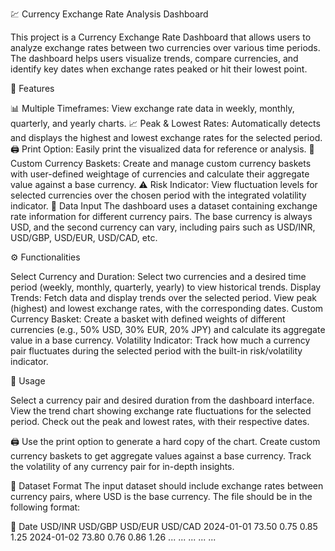 💹 Currency Exchange Rate Analysis Dashboard

This project is a Currency Exchange Rate Dashboard that allows users to analyze exchange rates between two currencies over various time periods. The dashboard helps users visualize trends, compare currencies, and identify key dates when exchange rates peaked or hit their lowest point.



🚀 Features

📊 Multiple Timeframes: View exchange rate data in weekly, monthly, quarterly, and yearly charts.
📈 Peak & Lowest Rates: Automatically detects and displays the highest and lowest exchange rates for the selected period.
🖨️ Print Option: Easily print the visualized data for reference or analysis.
🧮 Custom Currency Baskets: Create and manage custom currency baskets with user-defined weightage of currencies and calculate their aggregate value against a base currency.
⚠️ Risk Indicator: View fluctuation levels for selected currencies over the chosen period with the integrated volatility indicator.
📄 Data Input
The dashboard uses a dataset containing exchange rate information for different currency pairs. The base currency is always USD, and the second currency can vary, including pairs such as USD/INR, USD/GBP, USD/EUR, USD/CAD, etc.



⚙️ Functionalities

Select Currency and Duration:
Select two currencies and a desired time period (weekly, monthly, quarterly, yearly) to view historical trends.
Display Trends:
Fetch data and display trends over the selected period.
View peak (highest) and lowest exchange rates, with the corresponding dates.
Custom Currency Basket:
Create a basket with defined weights of different currencies (e.g., 50% USD, 30% EUR, 20% JPY) and calculate its aggregate value in a base currency.
Volatility Indicator:
Track how much a currency pair fluctuates during the selected period with the built-in risk/volatility indicator.



🎯 Usage

Select a currency pair and desired duration from the dashboard interface.
View the trend chart showing exchange rate fluctuations for the selected period.
Check out the peak and lowest rates, with their respective dates.

🖨️ Use the print option to generate a hard copy of the chart.
Create custom currency baskets to get aggregate values against a base currency.
Track the volatility of any currency pair for in-depth insights.



📂 Dataset Format
The input dataset should include exchange rates between currency pairs, where USD is the base currency. The file should be in the following format:

📅 Date	USD/INR	USD/GBP	USD/EUR	USD/CAD
2024-01-01	73.50	0.75	0.85	1.25
2024-01-02	73.80	0.76	0.86	1.26
...	...	...	...	...
